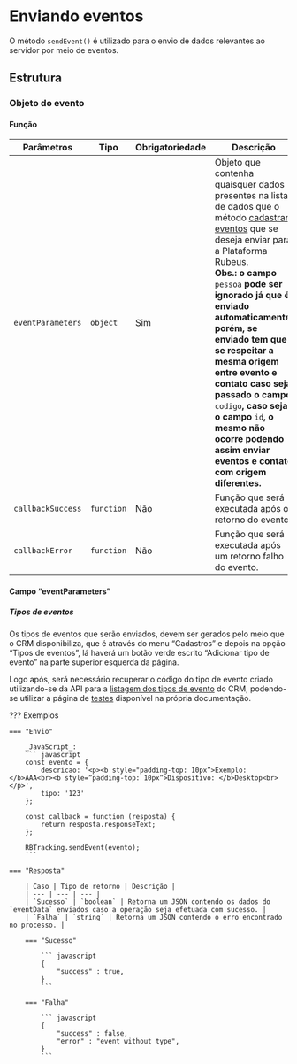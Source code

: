 
# Enviando eventos

O método `sendEvent()` é utilizado para o envio de dados relevantes ao servidor por meio de eventos.

## Estrutura

### Objeto do evento

#### Função
| Parâmetros | Tipo | Obrigatoriedade | Descrição |
| --- | --- | --- | --- |
| `eventParameters` | `object` | Sim | Objeto que contenha quaisquer dados presentes na lista de dados que o método [cadastrar eventos](/api_crm/evento/#cadastro-de-eventos) que se deseja enviar para a Plataforma Rubeus.<br>**Obs.: o campo** `pessoa` **pode ser ignorado já que é enviado automaticamente, porém, se enviado tem que se respeitar a mesma origem entre evento e contato caso seja passado o campo** `codigo`**, caso seja o campo** `id`**, o mesmo não ocorre podendo assim enviar eventos e contato com origem diferentes.** |
| `callbackSuccess` | `function` | Não | Função que será executada após o retorno do evento.  |
| `callbackError` | `function` | Não | Função que será executada após um retorno falho do evento.  |

#### Campo “eventParameters”

##### Tipos de eventos

Os tipos de eventos que serão enviados, devem ser gerados pelo meio que o CRM disponibiliza, que é através do menu “Cadastros” e depois na opção “Tipos de eventos”, lá haverá um botão verde escrito “Adicionar tipo de evento” na parte superior esquerda da página.

Logo após, será necessário recuperar o código do tipo de evento criado utilizando-se da API para a [listagem dos tipos de evento](/api_crm/evento/#listar-tipos-de-eventos) do CRM, podendo-se utilizar a página de [testes](/methodstest) disponível na própria documentação.

??? Exemplos

    === "Envio"

		_JavaScript_:
		``` javascript
		const evento = {
			descricao: '<p><b style="padding-top: 10px”>Exemplo: </b>AAA<br><b style=”padding-top: 10px”>Dispositivo: </b>Desktop<br></p>',
			tipo: '123'
		};

		const callback = function (resposta) {
			return resposta.responseText;
		};

		RBTracking.sendEvent(evento);
		```

    === "Resposta"

		| Caso | Tipo de retorno | Descrição |
		| --- | --- | --- |
		| `Sucesso` | `boolean` | Retorna um JSON contendo os dados do `eventData` enviados caso a operação seja efetuada com sucesso. |
		| `Falha` | `string` | Retorna um JSON contendo o erro encontrado no processo. |

		=== "Sucesso"
		
			``` javascript
			{
    			"success" : true,
			}
			```

		=== "Falha"

			``` javascript
			{
				"success" : false,
				"error" : "event without type",
			}
			```

